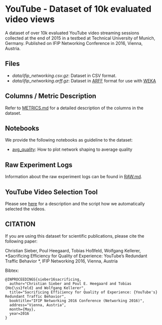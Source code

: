 # YouTube - Dataset of 10k evaluated video views

A dataset of over 10k evaluated YouTube video streaming sessions collected at the end of 2015 in a testbed at Technical University of Munich, Germany. Published on IFIP Networking Conference in 2016, Vienna, Austria.

## Files

 * *data/ifip\_networking.csv.gz*: Dataset in CSV format.
 * *data/ifip\_networking.arff.gz*: Dataset in [ARFF](http://www.cs.waikato.ac.nz/ml/weka/arff.html) format for use with [WEKA](http://www.cs.waikato.ac.nz/~ml/)

## Columns / Metric Description

Refer to [METRICS.md](METRICS.md) for a detailed description of the columns in the dataset.

## Notebooks

We provide the following notebooks as guideline to the dataset:

  * [avg\_quality](notebooks/avg_quality.ipynb): How to plot network shaping to average quality

## Raw Experiment Logs

Information about the raw experiment logs can be found in [RAW.md](RAW.md).

## YouTube Video Selection Tool

Please see [here](ytsearch/README.md) for a description and the script how we automatically selected the videos.

## CITATION

If you are using this dataset for scientific publications, please cite the following paper:

Christian Sieber, Poul Heegaard, Tobias Hoßfeld, Wolfgang Kellerer, *Sacrificing Efficiency for Quality of Experience: YouTube’s Redundant Traffic Behavior *, IFIP Networking 2016, Vienna, Austria

Bibtex:

```
@INPROCEEDINGS{sieber16sacrificing,
  author="Christian Sieber and Poul E. Heegaard and Tobias {Ho{\ss}feld} and Wolfgang Kellerer",
  title="Sacrificing Efficiency for Quality of Experience: {YouTube's} Redundant Traffic Behavior",
  booktitle="IFIP Networking 2016 Conference (Networking 2016)",
  address="Vienna, Austria",
  month={May},
  year=2016
}
```

